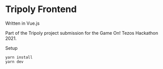 # Tripoly Frontend

Written in Vue.js

Part of the Tripoly project submission for the Game On! Tezos Hackathon 2021.

Setup

    yarn install
    yarn dev
